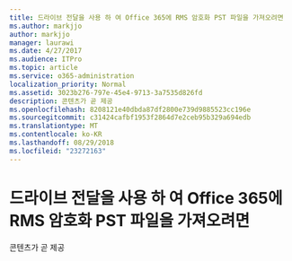 ```yaml
---
title: 드라이브 전달을 사용 하 여 Office 365에 RMS 암호화 PST 파일을 가져오려면
ms.author: markjjo
author: markjjo
manager: laurawi
ms.date: 4/27/2017
ms.audience: ITPro
ms.topic: article
ms.service: o365-administration
localization_priority: Normal
ms.assetid: 3023b276-797e-45e4-9713-3a7535d826fd
description: 콘텐츠가 곧 제공
ms.openlocfilehash: 8208121e40dbda87df2800e739d9885523cc196e
ms.sourcegitcommit: c31424cafbf1953f2864d7e2ceb95b329a694edb
ms.translationtype: MT
ms.contentlocale: ko-KR
ms.lasthandoff: 08/29/2018
ms.locfileid: "23272163"
---
```

# <a name="use-drive-shipping-to-import-rms-encrypted-pst-files-to-office-365"></a>드라이브 전달을 사용 하 여 Office 365에 RMS 암호화 PST 파일을 가져오려면

콘텐츠가 곧 제공
  

